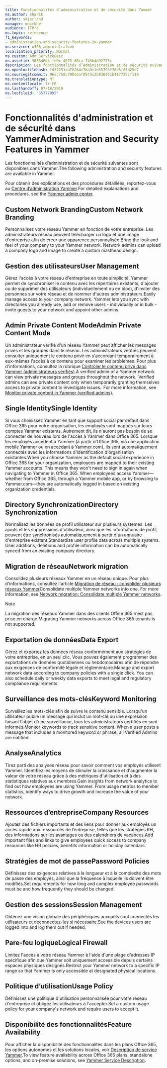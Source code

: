 ```yaml
---
title: Fonctionnalités d'administration et de sécurité dans Yammer
ms.author: sharik
author: skjerland
manager: mnirkhe
audience: ITPro
ms.topic: reference
f1_keywords:
- administration-and-security-features-in-yammer
ms.service: o365-administration
localization_priority: Normal
ms.custom: Adm_ServiceDesc
ms.assetid: 9638d6d4-fe9c-4075-88ca-743b4d92775c
description: Les fonctionnalités d’administration et de sécurité suivantes sont disponibles dans Yammer.
ms.openlocfilehash: fd32251aa76264e7ba9c1d55793f70d6f83d25e7
ms.sourcegitcommit: 96dc758c790ddaf05f5c2b836451b417729cf119
ms.translationtype: MT
ms.contentlocale: fr-FR
ms.lasthandoff: 07/18/2019
ms.locfileid: "35777995"
---
```

# <a name="administration-and-security-features-in-yammer"></a><span data-ttu-id="c9af0-103">Fonctionnalités d'administration et de sécurité dans Yammer</span><span class="sxs-lookup"><span data-stu-id="c9af0-103">Administration and Security Features in Yammer</span></span>

<span data-ttu-id="c9af0-104">Les fonctionnalités d’administration et de sécurité suivantes sont disponibles dans Yammer.</span><span class="sxs-lookup"><span data-stu-id="c9af0-104">The following administration and security features are available in Yammer.</span></span>
  
<span data-ttu-id="c9af0-105">Pour obtenir des explications et des procédures détaillées, reportez-vous au [Centre d’administration Yammer](https://go.microsoft.com/fwlink/?LinkId=869688).</span><span class="sxs-lookup"><span data-stu-id="c9af0-105">For detailed explanations and procedures, see the [Yammer admin center](https://go.microsoft.com/fwlink/?LinkId=869688).</span></span>
  
## <a name="custom-network-branding"></a><span data-ttu-id="c9af0-106">Custom Network Branding</span><span class="sxs-lookup"><span data-stu-id="c9af0-106">Custom Network Branding</span></span>
<span data-ttu-id="c9af0-107"><a name="bkmk_CustomNetworkBranding"> </a></span><span class="sxs-lookup"><span data-stu-id="c9af0-107"></span></span>

<span data-ttu-id="c9af0-p101">Personnalisez votre réseau Yammer en fonction de votre entreprise. Les administrateurs réseau peuvent télécharger un logo et une image d'entreprise afin de créer une apparence personnalisée.</span><span class="sxs-lookup"><span data-stu-id="c9af0-p101">Bring the look and feel of your company to your Yammer network. Network admins can upload a company logo and image to create a custom masthead design.</span></span>
  
## <a name="user-management"></a><span data-ttu-id="c9af0-110">Gestion des utilisateurs</span><span class="sxs-lookup"><span data-stu-id="c9af0-110">User Management</span></span>
<span data-ttu-id="c9af0-111"><a name="bkmk_UserManagement"> </a></span><span class="sxs-lookup"><span data-stu-id="c9af0-111"></span></span>

<span data-ttu-id="c9af0-p102">Gérez l'accès à votre réseau d'entreprise en toute simplicité. Yammer permet de synchroniser le contenu avec les répertoires existants, d'ajouter ou de supprimer des utilisateurs (individuellement ou en bloc), d'inviter des personnes sur votre réseau et de nommer d'autres administrateurs.</span><span class="sxs-lookup"><span data-stu-id="c9af0-p102">Easily manage access to your company network. Yammer lets you sync with directories you already use, add or remove users - individually or in bulk - invite guests to your network and appoint other admins.</span></span>
  
## <a name="admin-private-content-mode"></a><span data-ttu-id="c9af0-114">Admin Private Content Mode</span><span class="sxs-lookup"><span data-stu-id="c9af0-114">Admin Private Content Mode</span></span>
<span data-ttu-id="c9af0-115"><a name="bkmk_AdminPrivate"> </a></span><span class="sxs-lookup"><span data-stu-id="c9af0-115"></span></span>

<span data-ttu-id="c9af0-p103">Un administrateur vérifié d'un réseau Yammer peut afficher les messages privés et les groupes dans le réseau. Les administrateurs vérifiés peuvent consulter uniquement le contenu privé en s'accordant temporairement à eux-mêmes l'accès à ce contenu pour examiner les problèmes. Pour plus d'informations, consultez la rubrique [Contrôler le contenu privé dans Yammer (administrateurs vérifiés)](https://go.microsoft.com/fwlink/?LinkId=627479).</span><span class="sxs-lookup"><span data-stu-id="c9af0-p103">A verified admin of a Yammer network can view private messages and groups throughout the network.  Verified admins can see private content only when temporarily granting themselves access to private content to investigate issues.  For more information, see [Monitor private content in Yammer (verified admins)](https://go.microsoft.com/fwlink/?LinkId=627479).</span></span>
  
## <a name="single-identity"></a><span data-ttu-id="c9af0-119">Single Identity</span><span class="sxs-lookup"><span data-stu-id="c9af0-119">Single Identity</span></span>
<span data-ttu-id="c9af0-120"><a name="bkmk_o365_user_mapping"> </a></span><span class="sxs-lookup"><span data-stu-id="c9af0-120"></span></span>

<span data-ttu-id="c9af0-p104">Si vous choisissez Yammer en tant que support social par défaut dans Office 365 pour votre organisation, les employés sont mappés sur leurs comptes Yammer existants. Autrement dit, ils n'auront pas besoin de se connecter de nouveau lors de l'accès à Yammer dans Office 365. Lorsque les employés accèdent à Yammer (à partir d'Office 365, via une application mobile Yammer ou en accédant à Yammer.com), ils sont automatiquement connectés avec les informations d'identification d'organisation existantes.</span><span class="sxs-lookup"><span data-stu-id="c9af0-p104">When you choose Yammer as the default social experience in Office 365 for your organization, employees are mapped to their existing Yammer accounts. This means they won't need to sign in again when navigating to Yammer in Office 365. When employees access Yammer—whether from Office 365, through a Yammer mobile app, or by browsing to Yammer.com—they are automatically logged in based on existing organization credentials.</span></span>
  
## <a name="directory-synchronization"></a><span data-ttu-id="c9af0-124">Directory Synchronization</span><span class="sxs-lookup"><span data-stu-id="c9af0-124">Directory Synchronization</span></span>
<span data-ttu-id="c9af0-125"><a name="bkmk_DirectorySynchronization"> </a></span><span class="sxs-lookup"><span data-stu-id="c9af0-125"></span></span>

<span data-ttu-id="c9af0-p105">Normalisez les données de profil utilisateur sur plusieurs systèmes. Les ajouts et les suppressions d'utilisateur, ainsi que les informations de profil, peuvent être synchronisés automatiquement à partir d'un annuaire d'entreprise existant.</span><span class="sxs-lookup"><span data-stu-id="c9af0-p105">Standardize user profile data across multiple systems. User additions, deletions and profile information can be automatically synced from an existing company directory.</span></span>
  
## <a name="network-migration"></a><span data-ttu-id="c9af0-128">Migration de réseau</span><span class="sxs-lookup"><span data-stu-id="c9af0-128">Network migration</span></span>
<span data-ttu-id="c9af0-129"><a name="bkmk_NetworkMigration"> </a></span><span class="sxs-lookup"><span data-stu-id="c9af0-129"></span></span>

<span data-ttu-id="c9af0-p106">Consolidez plusieurs réseaux Yammer en un réseau unique. Pour plus d'informations, consultez l'article [Migration de réseau : consolider plusieurs réseaux Yammer](https://go.microsoft.com/fwlink/?LinkID=617488)</span><span class="sxs-lookup"><span data-stu-id="c9af0-p106">Consolidate multiple Yammer networks into one. For more information, see [Network migration: Consolidate multiple Yammer networks](https://go.microsoft.com/fwlink/?LinkID=617488).</span></span>
  
> [!NOTE]
> <span data-ttu-id="c9af0-132">La migration des réseaux Yammer dans des clients Office 365 n'est pas prise en charge.</span><span class="sxs-lookup"><span data-stu-id="c9af0-132">Migrating Yammer networks across Office 365 tenants is not supported.</span></span> 
  
## <a name="data-export"></a><span data-ttu-id="c9af0-133">Exportation de données</span><span class="sxs-lookup"><span data-stu-id="c9af0-133">Data Export</span></span>
<span data-ttu-id="c9af0-134"><a name="bkmk_DataExport"> </a></span><span class="sxs-lookup"><span data-stu-id="c9af0-134"></span></span>

<span data-ttu-id="c9af0-p107">Gérez et exportez les données réseau conformément aux stratégies de votre entreprise, en un seul clic. Vous pouvez également programmer des exportations de données quotidiennes ou hebdomadaires afin de répondre aux exigences de conformité légale et réglementaire.</span><span class="sxs-lookup"><span data-stu-id="c9af0-p107">Manage and export network data according to company policies with a single click. You can also schedule daily or weekly data exports to meet legal and regulatory compliance requirements.</span></span>
  
## <a name="keyword-monitoring"></a><span data-ttu-id="c9af0-137">Surveillance des mots-clés</span><span class="sxs-lookup"><span data-stu-id="c9af0-137">Keyword Monitoring</span></span>
<span data-ttu-id="c9af0-138"><a name="bkmk_KeywordMonitoring"> </a></span><span class="sxs-lookup"><span data-stu-id="c9af0-138"></span></span>

<span data-ttu-id="c9af0-p108">Surveillez les mots-clés afin de suivre le contenu sensible. Lorsqu'un utilisateur publie un message qui inclut un mot-clé ou une expression faisant l'objet d'une surveillance, tous les administrateurs certifiés en sont informés.</span><span class="sxs-lookup"><span data-stu-id="c9af0-p108">Monitor keywords to track sensitive content. When a user posts a message that includes a monitored keyword or phrase, all Verified Admins are notified.</span></span>
  
## <a name="analytics"></a><span data-ttu-id="c9af0-141">Analyse</span><span class="sxs-lookup"><span data-stu-id="c9af0-141">Analytics</span></span>
<span data-ttu-id="c9af0-142"><a name="bkmk_Analytics"> </a></span><span class="sxs-lookup"><span data-stu-id="c9af0-142"></span></span>

<span data-ttu-id="c9af0-p109">Tirez parti des analyses réseau pour savoir comment vos employés utilisent Yammer. Identifiez les moyens de stimuler la croissance et d'augmenter la valeur de votre réseau grâce à des métriques d'utilisation et à des statistiques relatives aux membres.</span><span class="sxs-lookup"><span data-stu-id="c9af0-p109">Gain insights from network analytics to find out how employees are using Yammer. From usage metrics to member statistics, identify ways to drive growth and increase the value of your network.</span></span>
  
## <a name="company-resources"></a><span data-ttu-id="c9af0-145">Ressources d’entreprise</span><span class="sxs-lookup"><span data-stu-id="c9af0-145">Company Resources</span></span>
<span data-ttu-id="c9af0-146"><a name="bkmk_CompanyResources"> </a></span><span class="sxs-lookup"><span data-stu-id="c9af0-146"></span></span>

<span data-ttu-id="c9af0-147">Ajoutez des fichiers importants et des liens pour donner aux employés un accès rapide aux ressources de l’entreprise, telles que les stratégies RH, des informations sur les avantages ou des calendriers de vacances.</span><span class="sxs-lookup"><span data-stu-id="c9af0-147">Add important files and links to give employees quick access to company resources like HR policies, benefits information or holiday calendars.</span></span>
  
## <a name="password-policies"></a><span data-ttu-id="c9af0-148">Stratégies de mot de passe</span><span class="sxs-lookup"><span data-stu-id="c9af0-148">Password Policies</span></span>
<span data-ttu-id="c9af0-149"><a name="bkmk_PasswordPolicies"> </a></span><span class="sxs-lookup"><span data-stu-id="c9af0-149"></span></span>

<span data-ttu-id="c9af0-150">Définissez des exigences relatives à la longueur et à la complexité des mots de passe des employés, ainsi que la fréquence à laquelle ils doivent être modifiés.</span><span class="sxs-lookup"><span data-stu-id="c9af0-150">Set requirements for how long and complex employee passwords must be and how frequently they should be changed.</span></span>
  
## <a name="session-management"></a><span data-ttu-id="c9af0-151">Gestion des sessions</span><span class="sxs-lookup"><span data-stu-id="c9af0-151">Session Management</span></span>
<span data-ttu-id="c9af0-152"><a name="bkmk_SessionManagement"> </a></span><span class="sxs-lookup"><span data-stu-id="c9af0-152"></span></span>

<span data-ttu-id="c9af0-153">Obtenez une vision globale des périphériques auxquels sont connectés les utilisateurs et déconnectez-les si nécessaire.</span><span class="sxs-lookup"><span data-stu-id="c9af0-153">See the devices users are logged into and log them out if needed.</span></span>
  
## <a name="logical-firewall"></a><span data-ttu-id="c9af0-154">Pare-feu logique</span><span class="sxs-lookup"><span data-stu-id="c9af0-154">Logical Firewall</span></span>
<span data-ttu-id="c9af0-155"><a name="bkmk_LogicalFirewall"> </a></span><span class="sxs-lookup"><span data-stu-id="c9af0-155"></span></span>

<span data-ttu-id="c9af0-156">Limitez l'accès à votre réseau Yammer à l'aide d'une plage d'adresses IP spécifique afin que Yammer soit uniquement accessible depuis certains espaces physiques désignés.</span><span class="sxs-lookup"><span data-stu-id="c9af0-156">Restrict your Yammer network to a specific IP range so that Yammer is only accessible at designated physical locations.</span></span>
  
## <a name="usage-policy"></a><span data-ttu-id="c9af0-157">Politique d’utilisation</span><span class="sxs-lookup"><span data-stu-id="c9af0-157">Usage Policy</span></span>
<span data-ttu-id="c9af0-158"><a name="bkmk_UsagePolicy"> </a></span><span class="sxs-lookup"><span data-stu-id="c9af0-158"></span></span>

<span data-ttu-id="c9af0-159">Définissez une politique d'utilisation personnalisée pour votre réseau d'entreprise et obligez les utilisateurs à l'accepter.</span><span class="sxs-lookup"><span data-stu-id="c9af0-159">Set a custom usage policy for your company's network and require users to accept it.</span></span>
  
## <a name="feature-availability"></a><span data-ttu-id="c9af0-160">Disponibilité des fonctionnalités</span><span class="sxs-lookup"><span data-stu-id="c9af0-160">Feature Availability</span></span>
<span data-ttu-id="c9af0-161"><a name="bkmk_UsagePolicy"> </a></span><span class="sxs-lookup"><span data-stu-id="c9af0-161"></span></span>

<span data-ttu-id="c9af0-162">Pour afficher la disponibilité des fonctionnalités dans les plans Office 365, les options autonomes et les solutions locales, voir [Description de service Yammer](yammer-service-description.md).</span><span class="sxs-lookup"><span data-stu-id="c9af0-162">To view feature availability across Office 365 plans, standalone options, and on-premise solutions, see [Yammer Service Description](yammer-service-description.md).</span></span>
  

